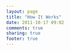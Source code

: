 ```yaml
---
layout: page
title: "How It Works"
date: 2011-10-17 09:02
comments: true
sharing: true
footer: true
---
```

